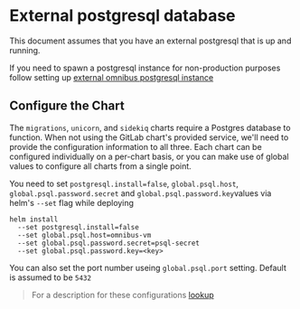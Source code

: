 # External postgresql database

This document assumes that you have an external postgresql that is up and running.

If you need to spawn a postgresql instance for non-production purposes follow setting up [external omnibus postgresql instance](./external-omnibus-psql.md)

## Configure the Chart

The `migrations`, `unicorn`, and `sidekiq` charts require a Postgres database to function. When not using the GitLab chart's provided service, we'll need to provide the configuration information to all three. Each chart can be configured individually on a per-chart basis, or you can make use of global values to configure all charts from a single point.

You need to set `postgresql.install=false`, `global.psql.host`, `global.psql.password.secret` and `global.psql.password.key`values via helm's `--set` flag while deploying

```
helm install
  --set postgresql.install=false
  --set global.psql.host=omnibus-vm
  --set global.psql.password.secret=psql-secret
  --set global.psql.password.key=<key>
```

You can also set the port number useing `global.psql.port` setting. Default is assumed to be `5432`


> For a description for these configurations [lookup](../installation/command-line-options.md)
